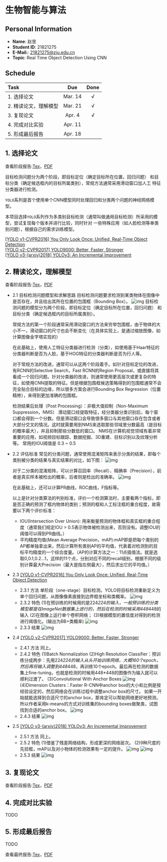# 生物智能与算法

## Personal Information
* **Name**: 赵昱  
* **Student ID**: 21821275
* **E-Mail:**: 21821275@zju.edu.cn
* **Topic**: Real Time Object Detection Using CNN

## Schedule
| Task | Due | Done |
| :-- | :-: | :-: |
| 1. 选择论文 | Mar. 14 | &radic; |
| 2. 精读论文，理解模型 | Mar. 21 | &radic;  |
| 3. 复现论文 | Apr. 4 | &radic; |
| 4. 完成对比实验 | Apr. 11 |  |
| 5. 形成最后报告 | Apr. 18 |  | 

## 1. 选择论文
查看阶段报告:[Tex](report1-21821275.tex)，[PDF](report1-21821275.pdf)

目标检测问题分为两个阶段，即目标定位（确定目标所在位置，回归问题）
和目标分类（确定候选框内的目标所属类别），常规方法通常采用滑动窗口加人工
特征分类器进行检测。

`YOLO`系列是首个使用单个CNN模型同时处理回归和分类两个问题的神经网络模型。

本项目选择`YOLO`系列作为多类别目标检测（通常叫做通用目标检测）所采用的模型，尝试复现每个版本并进行比较，同时针对
一些特殊应用（如人脸检测等单类别问题），根据自己的需求训练模型。

[[YOLO v1-CVPR2016] You Only Look Once: Unified, Real-Time Object Detection](https://www.cv-foundation.org/openaccess/content_cvpr_2016/papers/Redmon_You_Only_Look_CVPR_2016_paper.pdf)  
[[YOLO v2-CVPR2017] YOLO9000: Better, Faster, Stronger](http://openaccess.thecvf.com/content_cvpr_2017/papers/Redmon_YOLO9000_Better_Faster_CVPR_2017_paper.pdf)  
[[YOLO v3-(arxiv)2018] YOLOv3: An Incremental Improvement](https://arxiv.org/pdf/1804.02767)  

## 2. 精读论文，理解模型

查看阶段报告:[Tex](report2-21821275.tex)，[PDF](report2-21821275.pdf)

- 2.1 目标检测问题模型和求解思路
    目标检测问题要求检测到某类物体在图像中是否存在，并且给出其所在位置的包围框（Bounding Box）。
    ![img](figs/fig_problem_model.jpg)
    目标检测问题的模型分为两个阶段，即目标定位（确定目标所在位置，回归问题）
和目标分类（确定候选框内的目标所属类别）。

    常规方法的第一个阶段通常采用滑动窗口的方法来穷举包围框，由于物体的大小不一，滑动窗口的尺寸也会不断变化（在具体实现上，是通过缩放图像，如计算图像金字塔实现的）

    在此基础上，使用人工特征分类器进行检测（分类），如使用基于Haar特征的分类器判断是否为人脸，基于HOG特征的分类器判断是否为行人等。

    对于常规方法的改进，通常可以从这两个阶段着手。如针对目标定位的改进，有RCNN的Selective Search，Fast RCNN的Region Proposal，或直接将其看成一个回归问题。针对分类器的改进，则通常使用更高层次或更复杂的特征，如使用CNN提取的特征。但是根据包围框候选策略得到的包围框通常不会完全贴合目标的边缘，所以很多方案会进行Bounding Box Regression（位置精修），来得到更加准确的包围框。
    
    检测结果后处理（Post Processing）：非极大值抑制（Non-Maximum Suppression，NMS）
    滑动窗口经提取特征，经分类器分类识别后，每个窗口都会得到一个分数。但是滑动窗口会导致很多窗口与其他窗口存在包含或者大部分交叉的情况。这时就需要用到NMS来选取那些邻域里分数最高（是目标的概率最大），并且抑制那些分数低的窗口。
    NMS在计算机视觉领域有着非常重要的应用，如视频目标跟踪、数据挖掘、3D重建、目标识别以及纹理分析等。
    常用的IOU阈值是 0.3 ~ 0.5

- 2.2 评估标准
    常见的分类问题，通常使用混淆矩阵来表示分类的结果，即每个类别被分类的结果与真实结果的对比，如下图：
    ![img](figs/fig_confusion_matrix.png)

    对于二分类的混淆矩阵，可以计算召回率（Recall）、精确率（Precision），前者是真实样本被检出的概率，后者则是检出的准确率。
    ![img](figs/fig_precision_recall.jpg)
    
    在此基础上，还可以计算PR曲线，ROC曲线，F指标等。

    以上是针对分类算法的判别标准，评价一个检测算法时，主要看两个指标，即是否正确的预测了框内物体的类别；预测的框和人工标注框的重合程度，故需要以下两个评价标准：
    - IOU(Intersection Over Union): 用来衡量预测的物体框和真实框的重合程度（通常我们规定IOU > 0.5表示物体被检测出来，否则没有。调整IOU的阈值可以得到PR曲线。）
    - 平均精度均值(Mean Average Precision，mAP):mAP即是把每个类别的AP都单独拿出来，然后计算所有类别AP的平均值，代表着对检测到的目标平均精度的一个综合度量。（AP的计算方法之一：11点插值法。就是选取0,0.1,0.2…1，这样的11个点，分别对应不同的recall级别，根据不同的级别计算最大Precision（最大是指左侧最大），然后求出它的平均值。）
    
- 2.3 [[YOLO v1-CVPR2016] You Only Look Once: Unified, Real-Time Object Detection](https://www.cv-foundation.org/openaccess/content_cvpr_2016/papers/Redmon_You_Only_Look_CVPR_2016_paper.pdf)  
    - 2.3.1 方法
        单阶段（one-stage）目标检测。YOLO将目标检测重新定义为单个回归问题，从图像像素直接到边界框坐标和类概率。
        ![img](figs/fig_structure_yolov1.PNG)
    - 2.3.2 特色
    (1)在预训练的时候用的是224*224的输入，一般预训练的分类模型都是在ImageNet数据集上进行的，然后在检测的时候采用448*448的输入
    (2)在图像上运行单个卷积网络；
    (3)根据模型的置信度对得到的检测进行阈值化。(输出为BB+类概率)
    ![img](figs/fig_model_yolov1.PNG)
    - 2.3.3 结果
    ![img](figs/fig_result_yolov1.PNG)

- 2.4 [[YOLO v2-CVPR2017] YOLO9000: Better, Faster, Stronger](http://openaccess.thecvf.com/content_cvpr_2017/papers/Redmon_YOLO9000_Better_Faster_CVPR_2017_paper.pdf)  
    - 2.4.1 方法
    同上。
    - 2.4.2 特色
    (1)Batch Normalization
    (2)High Resolution Classifier：预训练分成两步：先用224*224的输入从头开始训练网络，大概160个epoch，然后再将输入调整到448*448，再训练10个epoch。最后再在检测的数据集上fine-tuning，也就是检测的时候用448*448的图像作为输入就可以顺利过渡了。
    (3)Convolutional With Anchor Boxes
    ![img](figs/fig_anchor_yolov2.PNG)
    (4)Dimension Clusters：Faster R-CNN中anchor box的大小和比例是按经验设定的，然后网络会在训练过程中调整anchor box的尺寸。
如果一开始就能选择到合适尺寸的anchor box，那肯定可以帮助网络更好地预测。所以作者采用k-means的方式对训练集的bounding boxes做聚类，试图找到合适的anchor box。
    ![img](figs/fig_backbone_yolov2.PNG)
    - 2.4.3 结果
    ![img](figs/fig_result_yolov2.PNG)

- 2.5 [[YOLO v3-(arxiv)2018] YOLOv3: An Incremental Improvement](https://arxiv.org/pdf/1804.02767)    
    - 2.5.1 方法
    同上。
    - 2.5.2 特色
    (1)借鉴了残差网络结构，形成更深的网络层次。
    (2)9种尺度的先验框，mAP以及对小物体的检测效果有一定的提升。
    ![img](figs/fig_backbone_yolov3.PNG)
    ![img](figs/fig_model_yolov3.jpg)
    - 2.5.3 结果
    ![img](figs/fig_result_yolov3.PNG)

## 3. 复现论文
查看阶段报告:[Tex](report3-21821275.tex)，[PDF](report3-21821275.pdf)

## 4. 完成对比实验
TODO

## 5. 形成最后报告
TODO

查看最终报告:[Tex]()，[PDF]()
 
